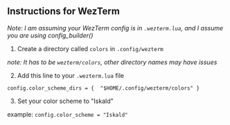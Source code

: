 ## Instructions for WezTerm 

_Note: I am assuming your WezTerm config is in `.wezterm.lua`, and I assume you are using config_builder()_


1. Create a directory called `colors` in `.config/wezterm`

_note: It has to be `wezterm/colors`, other directory names may have issues_

2. Add this line to your `.wezterm.lua` file

`config.color_scheme_dirs = {  "$HOME/.config/wezterm/colors" }`

3. Set your color scheme to "Iskald"

example: `config.color_scheme = "Iskald"`
